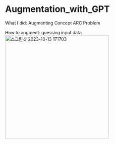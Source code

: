 # Augmentation_with_GPT

What I did: Augmenting Concept ARC Problem

How to augment: guessing input data
<img width="334" alt="스크린샷 2023-10-13 171703" src="https://github.com/GIST-DSLab/Augmentation_with_GPT/assets/126467193/4f312bd3-0cec-4331-a0ee-9751b13805d0">
